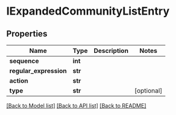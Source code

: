# IExpandedCommunityListEntry

## Properties
Name | Type | Description | Notes
------------ | ------------- | ------------- | -------------
**sequence** | **int** |  | 
**regular_expression** | **str** |  | 
**action** | **str** |  | 
**type** | **str** |  | [optional] 

[[Back to Model list]](../README.md#documentation-for-models) [[Back to API list]](../README.md#documentation-for-api-endpoints) [[Back to README]](../README.md)


